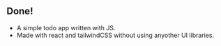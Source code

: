 ## Done! 
- A simple todo app written with JS.
- Made with react and tailwindCSS without using anyother UI libraries.
